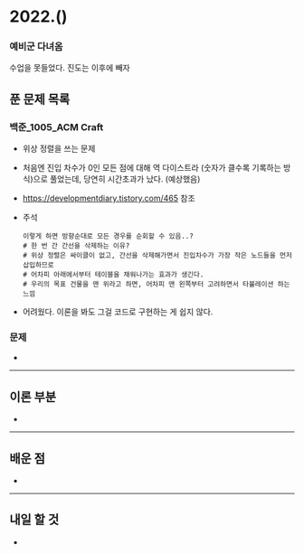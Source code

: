 # 2022.()

### 예비군 다녀옴

수업을 못들었다. 진도는 이후에 빼자

## 푼 문제 목록

### 백준\_1005_ACM Craft

- 위상 정렬을 쓰는 문제

- 처음엔 진입 차수가 0인 모든 점에 대해 역 다이스트라 (숫자가 클수록 기록하는 방식)으로 풀었는데, 당연히 시간초과가 났다. (예상했음)

- https://developmentdiary.tistory.com/465 참조

- 주석

  ```
  이렇게 하면 방향순대로 모든 경우를 순회할 수 있음..?
  # 한 번 간 간선을 삭제하는 이유?
  # 위상 정렬은 싸이클이 없고, 간선을 삭제해가면서 진입차수가 가장 작은 노드들을 먼저 삽입하므로
  # 어차피 아래에서부터 테이블을 채워나가는 효과가 생긴다.
  # 우리의 목표 건물을 맨 위라고 하면, 어차피 맨 왼쪽부터 고려하면서 타뷸레이션 하는 느낌
  ```

- 어려웠다. 이론을 봐도 그걸 코드로 구현하는 게 쉽지 않다.



###  문제

- 


---

## 이론 부분

- 

---

## 배운 점

- 


---

## 내일 할 것

- 

